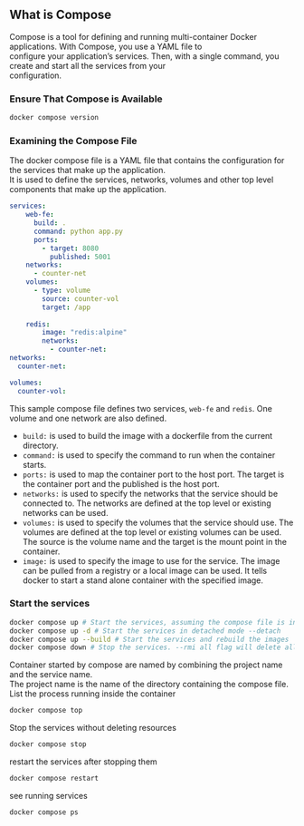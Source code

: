 ## What is Compose
Compose is a tool for defining and running multi-container Docker applications. With Compose, you use a YAML file to\
configure your application’s services. Then, with a single command, you create and start all the services from your\
configuration.

### Ensure That Compose is Available
```bash
docker compose version
```

### Examining the Compose File
The docker compose file is a YAML file that contains the configuration for the services that make up the application.\
It is used to define the services, networks, volumes and other top level components that make up the application.
```yaml
services:
    web-fe:
      build: .
      command: python app.py
      ports:
        - target: 8080
          published: 5001
    networks:
      - counter-net
    volumes:
      - type: volume
        source: counter-vol
        target: /app
    
    redis:
        image: "redis:alpine"
        networks:
          - counter-net:
networks:
  counter-net:

volumes:
  counter-vol:
```
This sample compose file defines two services, `web-fe` and `redis`. One volume and one network are also defined.
- `build:` is used to build the image with a dockerfile from the current directory.
- `command:` is used to specify the command to run when the container starts.
- `ports:` is used to map the container port to the host port. The target is the container port and the published is the host port.
- `networks:` is used to specify the networks that the service should be connected to. The networks are defined at the top level or existing networks can be used.
- `volumes:` is used to specify the volumes that the service should use. The volumes are defined at the top level or existing volumes can be used. The source is the volume name and the target is the mount point in the container.
- `image:` is used to specify the image to use for the service. The image can be pulled from a registry or a local image can be used. It tells docker to start a stand alone container with the specified image.

### Start the services
```bash
docker compose up # Start the services, assuming the compose file is in the current directory and named compose.yml
docker compose up -d # Start the services in detached mode --detach
docker compose up --build # Start the services and rebuild the images
docker compose down # Stop the services. --rmi all flag will delete all images built or pulled when starting the services.
```
Container started by compose are named by combining the project name and the service name.\
The project name is the name of the directory containing the compose file.\
List the process running inside the container
```bash
docker compose top
```
Stop the services without deleting resources
```bash
docker compose stop
```
restart the services after stopping them
```bash
docker compose restart
```
see running services
```bash
docker compose ps
```
